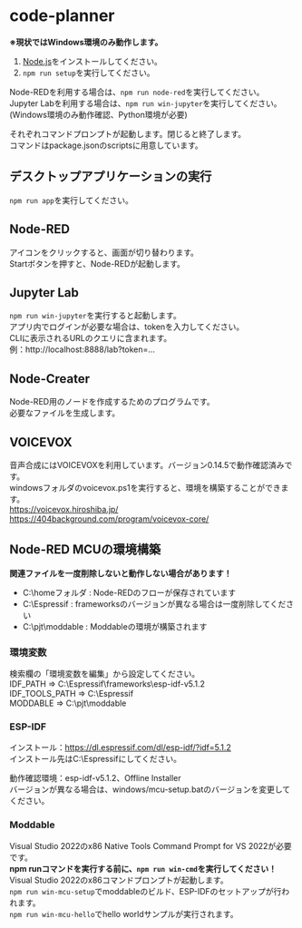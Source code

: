 # code-planner

**※現状ではWindows環境のみ動作します。**  

1. [Node.js](https://nodejs.org/en)をインストールしてください。
2. `npm run setup`を実行してください。

Node-REDを利用する場合は、`npm run node-red`を実行してください。  
Jupyter Labを利用する場合は、`npm run win-jupyter`を実行してください。  
(Windows環境のみ動作確認、Python環境が必要)  

それぞれコマンドプロンプトが起動します。閉じると終了します。  
コマンドはpackage.jsonのscriptsに用意しています。  

## デスクトップアプリケーションの実行

`npm run app`を実行してください。  

## Node-RED

アイコンをクリックすると、画面が切り替わります。  
Startボタンを押すと、Node-REDが起動します。  

## Jupyter Lab

`npm run win-jupyter`を実行すると起動します。  
アプリ内でログインが必要な場合は、tokenを入力してください。  
CLIに表示されるURLのクエリに含まれます。  
例：http://localhost:8888/lab?token=...  

## Node-Creater

Node-RED用のノードを作成するためのプログラムです。  
必要なファイルを生成します。  

## VOICEVOX

音声合成にはVOICEVOXを利用しています。バージョン0.14.5で動作確認済みです。  
windowsフォルダのvoicevox.ps1を実行すると、環境を構築することができます。  
<https://voicevox.hiroshiba.jp/>
<https://404background.com/program/voicevox-core/>

## Node-RED MCUの環境構築

**関連ファイルを一度削除しないと動作しない場合があります！** 

- C:\homeフォルダ : Node-REDのフローが保存されています
- C:\Espressif : frameworksのバージョンが異なる場合は一度削除してください
- C:\pjt\moddable : Moddableの環境が構築されます

### 環境変数

検索欄の「環境変数を編集」から設定してください。  
IDF_PATH => C:\Espressif\frameworks\esp-idf-v5.1.2  
IDF_TOOLS_PATH => C:\Espressif  
MODDABLE => C:\pjt\moddable  

### ESP-IDF

インストール：<https://dl.espressif.com/dl/esp-idf/?idf=5.1.2>  
インストール先はC:\Espressifにしてください。  

動作確認環境：esp-idf-v5.1.2、Offline Installer  
バージョンが異なる場合は、windows/mcu-setup.batのバージョンを変更してください。  

### Moddable

Visual Studio 2022のx86 Native Tools Command Prompt for VS 2022が必要です。  
**npm runコマンドを実行する前に、`npm run win-cmd`を実行してください！**  
Visual Studio 2022のx86コマンドプロンプトが起動します。  
`npm run win-mcu-setup`でmoddableのビルド、ESP-IDFのセットアップが行われます。  
`npm run win-mcu-hello`でhello worldサンプルが実行されます。  
